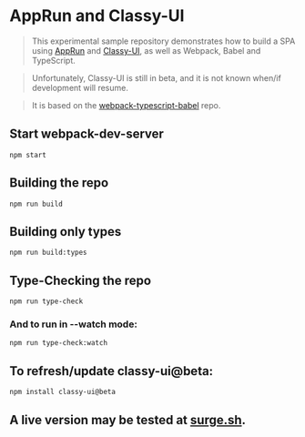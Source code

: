 # AppRun and Classy-UI

> This experimental sample repository demonstrates how to build a SPA using [AppRun](https://apprun.js.org) and [Classy-UI](https://classy-ui.io), as well as Webpack, Babel and TypeScript.

> Unfortunately, Classy-UI is still in beta, and it is not known when/if development will resume.

> It is based on the [webpack-typescript-babel](https://github.com/a-tarasyuk/webpack-typescript-babel) repo.

## Start webpack-dev-server

```shell
npm start
```

## Building the repo

```shell
npm run build
```

## Building only types

```shell
npm run build:types
```

## Type-Checking the repo

```shell
npm run type-check
```

### And to run in --watch mode:

```shell
npm run type-check:watch
```

## To refresh/update classy-ui@beta:
```shell
npm install classy-ui@beta
```

## A live version may be tested at [surge.sh](http://apprun-classyui-spa.surge.sh/).
